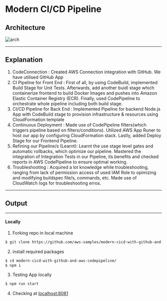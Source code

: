# **Modern CI/CD Pipeline**


## **Architecture**
![arch](https://static.us-east-1.prod.workshops.aws/public/55755b07-34e5-43aa-90b3-3477fb95a29c/static/images/introduction/cicd_overview.png)



---
## **Explanation**

1. CodeConnection : Created AWS Connection integration with GitHub. We have utilised GitHub App
2. CI Pipeline for Front End : First of all, by using CodeBuild, implemented Build Stage for Unit Tests. Afterwards, add another buidl stage which containerize frontend to build Docker Images and pushes into Amazon Elastic Container Registry (ECR). Finally, used CodePipeline to orchestrate whole pipeline including both build stage.
3. CI/CD Pipeline for Back End : Implemented Pipeline for backend Node.js App with CodeBuild stage to provision infrastructure & resources using CloudFormation template
4. Continuous Deployment : Made use of CodePipeline filters(which triggers pipeline based on filters/conditions). Utilized AWS App Runer to host our app by configuring CloudFormation stack. Lastly, added Deploy Stage for our Frontend Pipeline.
5. Refining our Pipeline/s (Learnt): Learnt the use stage level gates and automatic rollbacks, which optimize our pipeline. Mastered the integration of Integration Tests in our Pipeline, its benefits and checked reports in AWS CodePipeline to ensure optimal working.
6. Troubleshooting : Acquired a lot knowledge while troubleshooting, ranging from lack of permission access of used IAM Role to opimizing and modifying buildspec file/s, commands, etc. Made use of CloudWatch logs for troubleshooting erros.

---
## **Output**

---
#### **Locally**

1. Forking repo in local machine
```sh
$ git clone https://github.com/aws-samples/modern-cicd-with-github-and-aws-codepipeline.git
```

2. install required packages
```sh
$ cd modern-cicd-with-github-and-aws-codepipeline/
$ npm i
```

3. Testing App locally
```sh
$ npm run start
```
4. Checking at [localhost:8081](http:localhost:8081/)
<!--image-->




<!--
---
####
****
```sh
```
-->
